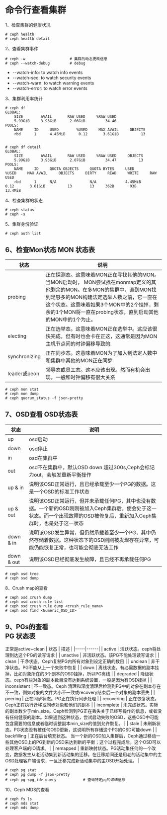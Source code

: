 命令行查看集群
===
1、检查集群的健康状况  
```
# ceph health
# ceph health detail
```  

2、查看集群事件  
```
# ceph -w                    # 集群的动态更改信息
# ceph --watch-debug         # debug
```  
- --watch-info: to watch info events  
- --watch-sec: to watch security events  
- --watch-warn: to watch warning events  
- --watch-error: to watch error events  

3、集群利用率统计  
```
# ceph df
GLOBAL:
    SIZE        AVAIL       RAW USED     %RAW USED 
    5.99GiB     3.93GiB      2.06GiB         34.46 
POOLS:
    NAME     ID     USED        %USED     MAX AVAIL     OBJECTS 
    rbd      1      4.45MiB      0.12       3.61GiB          13 


# ceph df detail
GLOBAL:
    SIZE        AVAIL       RAW USED     %RAW USED     OBJECTS 
    5.99GiB     3.93GiB      2.07GiB         34.47          13 
POOLS:
    NAME     ID     QUOTA OBJECTS     QUOTA BYTES     USED        %USED     MAX AVAIL     OBJECTS     DIRTY     READ     WRITE     RAW USED 
    rbd      1      N/A               N/A             4.45MiB      0.12       3.61GiB          13        13     362B       93B      13.4MiB 
```  

4、检查集群的状态  
```
# ceph status
# ceph -s
```  

5、集群身份验证  
```
# ceph auth list
```

6、检查Mon状态
MON 状态表
---
| 状态 | 说明 |
|-----|------|
| probing | 正在探测态。这意味着MON正在寻找其他的MON。当MON启动时， MON尝试找在monmap定义的其他剩余的MON。在多MON的集群中，直到MON找到足够多的MON构建法定选举人数之前，它一直在这个状态。这意味着如果3个MON中的2个挂掉，剩余的1个MON将一直在probing状态，直到启动其他的MON中的1个为止。 |
| electing | 正在选举态。这意味着MON正在选举中。这应该很快完成，但有时也会卡在正这，这通常是因为MON主机节点间的时钟偏移导致的. |
| synchronizing | 正在同步态。这意味着MON为了加入到法定人数中和集群中其他的MON正在同步. |
| leader或peon | 领导态或员工态。这不应该出现。然而有机会出现，一般和时钟偏移有很大关系 |

```
# ceph mon stat
# ceph mon dump
# ceph quorum_status -f json-pretty
```  

7、OSD查看
OSD状态表
---
| 状态 | 说明 |
|-----|------|
| up | osd启动 |
| down | osd停止 |
| in | osd在集群中 |
| out | osd不在集群中，默认OSD down 超过300s,Ceph会标记为out，会触发重新平衡操作 |
| up & in | 说明该OSD正常运行，且已经承载至少一个PG的数据。这是一个OSD的标准工作状态 |
| up & out | 说明该OSD正常运行，但并未承载任何PG，其中也没有数据。一个新的OSD刚刚被加入Ceph集群后，便会处于这一状态。而一个出现故障的OSD被修复后，重新加入Ceph集群时，也是处于这一状态 |
| down & in | 说明该OSD发生异常，但仍然承载着至少一个PG，其中仍然存储着数据。这种状态下的OSD刚刚被发现存在异常，可能仍能恢复正常，也可能会彻底无法工作 |
| down & out | 说明该OSD已经彻底发生故障，且已经不再承载任何PG |
```
# ceph osd tree
# ceph osd dump
```  

8、Crush map的查看  
```
# ceph osd crush dump
# ceph osd crush rule list
# ceph osd crush rule dump <crush_rule_name>
# ceph osd find <Numeric_OSD_ID>
```  

9、PGs的查看  
PG 状态表
---
正常是active+clean
| 状态 | 描述 |
|-----|------|
| active | 活跃状态。ceph将处理到达这个PG的读写请求 |
| unactive | 非活跃状态。该PG不能处理读写请求 |
| clean | 干净状态。Ceph复制PG内所有对象到设定正确的数目 |
| unclean | 非干净状态。PG不能从上一个失败中恢复 |
| down | 离线状态。有必需数据的副本挂掉，比如对象所在的3个副本的OSD挂掉，所以PG离线 |
| degraded | 降级状态。ceph有些对象的副本数目没有达到系统设置，一般是因为有OSD挂掉 |
| inconsistent | 不一致态。Ceph 清理和深度清理后检测到PG中的对象在副本存在不一致，例如对象的文件大小不一致或recovery结束后一个对象的副本丢失 |
| peering | 正在同步状态。PG正在执行同步处理 |
| recovering | 正在恢复状态。Ceph正在执行迁移或同步对象和他们的副本 |
| incomplete | 未完成状态。实际的副本数少于min_size。Ceph检测到PG正在丢失关于已经写操作的信息，或者没有任何健康的副本。如果遇到这种状态，尝试启动失败的OSD，这些OSD中可能包含需要的信息或者临时调整副本min_size的值到允许恢复。 |
| stale | 未刷新状态。PG状态没有被任何OSD更新，这说明所有存储这个PG的OSD可能down |
| backfilling | 正在后台填充状态。 当一个新的OSD加入集群后，Ceph通过移动一些其他OSD上的PG到新的OSD来达到新的平衡；这个过程完成后，这个OSD可以处理客户端的IO请求。 |
| remapped | 重新映射状态。PG活动集任何的一个改变，数据发生从老活动集到新活动集的迁移。在迁移期间还是用老的活动集中的主OSD处理客户端请求，一旦迁移完成新活动集中的主OSD开始处理。 |
```
# ceph pg stat
# ceph pg dump -f json-pretty
# ceph pg <pg_id> query            # 查询特定pg的详细信息
```  

10、Ceph MDS的查看  
```
# ceph fs ls
# ceph mds stat
# ceph mds dump
```  



